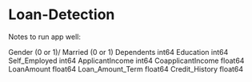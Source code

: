 # Loan-Detection

Notes to run app well:

Gender                 (0 or 1)/
Married                (0 or 1)
Dependents             int64
Education              int64
Self_Employed          int64
ApplicantIncome        int64
CoapplicantIncome    float64
LoanAmount           float64
Loan_Amount_Term     float64
Credit_History       float64
